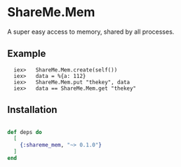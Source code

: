 # ShareMe.Mem

A super easy access to memory, shared by all processes.

## Example      
      iex>   ShareMe.Mem.create(self())
      iex>   data = %{a: 112}
      iex>   ShareMe.Mem.put "thekey", data
      iex>   data == ShareMe.Mem.get "thekey"

## Installation
```elixir

def deps do
  [
    {:shareme_mem, "~> 0.1.0"}
  ]
end
```